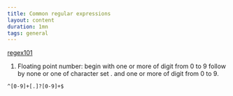```yaml
---
title: Common regular expressions
layout: content
duration: 1mn
tags: general
---
```


[regex101](https://regex101.com/)

1. Floating point number: begin with one or more of digit from 0 to 9 follow by none or one of character set . and one or more of digit from 0 to 9.
```
^[0-9]+[.]?[0-9]+$
```